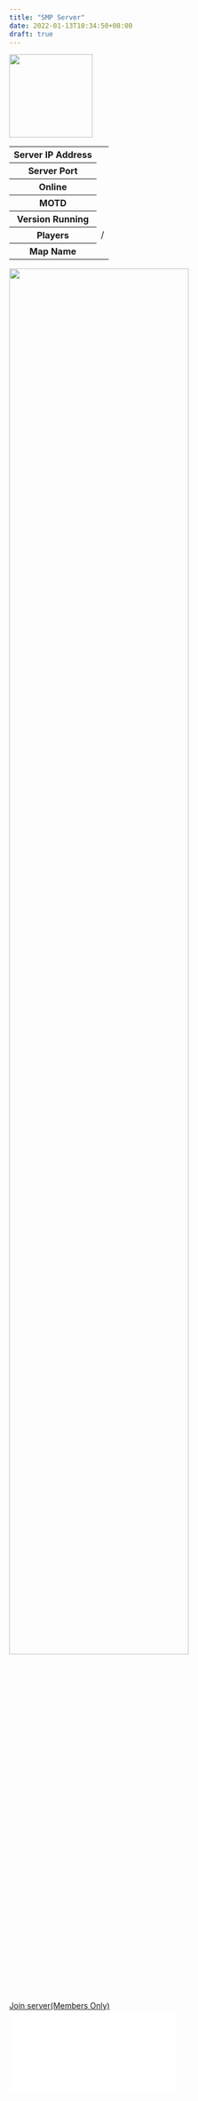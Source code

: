 ```yaml
---
title: "SMP Server"
date: 2022-01-13T10:34:50+08:00
draft: true
---
```

<script src="/scripts/smp-query.js"></script>
<div class="serverstatus pagetitle">
<div id="pagecontent">
    <img src="/images/logo.png" class="style-exclude" width="150px">
        <div class="row">
            <div class="column">
                <div class="mypanel">
                    <table>
                        <tbody><tr><th>Server IP Address</th><td><span id="hostname"></span></td></tr>
                        <tr><th>Server Port</th><td><span id="port"></span></td></tr>
                        <tr><th>Online</th><td><span id="isonline"></span></td></tr>
                         <tr><th>MOTD</th><td><span id="motd"></span></td></tr>
                        <tr><th>Version Running</th><td><span id="version"></span></td></tr>
                        <tr><th>Players</th><td><span id="playeronline"></span>/<span id="playermax"></span></td></tr>
                        <tr><th>Map Name</th><td><span id="mapname"></span></td></tr>
                        </tbody>
                    </table>
                </div>
            </div>
            <div class="column">
                <img src="https://gamestatus.xyz/graph/graph_N7SOBwrOiPTDuGv.png?id=1642503126590" alt="" width="80%"/>
            </div>
            </div>
                <a class="button button-green join-btn" href="https://link.worldofsteelcraft.tk/smp-save">Join server(Members Only)</a>
            </div>
                <div class="padding">
                <embed class="smp-map" src="/wosc/mapindex.html"></embed>
            </div>
    </div>
</div>